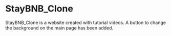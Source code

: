 # StayBNB_Clone
StayBNB_Clone is a website created with tutorial videos. A button to change the background on the main page has been added.

